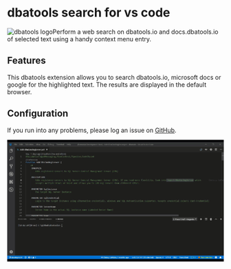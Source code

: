 # dbatools search for vs code

<img align="left" src=https://blog.netnerds.net/wp-content/uploads/2016/05/dbatools.png alt="dbatools logo"> Perform a web search on dbatools.io and docs.dbatools.io of selected text using a handy context menu entry.

## Features

This dbatools extension allows you to search dbatools.io, microsoft docs or google for the highlighted text. The results are displayed in the default browser.

## Configuration

If you run into any problems, please log an issue on [GitHub](https://github.com/potatoqualitee/vscode-dbatools-search/issues).


![dbatools search](resources/search.gif)